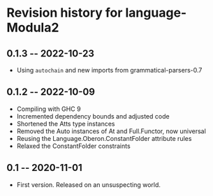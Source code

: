 # Revision history for language-Modula2

## 0.1.3 -- 2022-10-23

* Using `autochain` and new imports from grammatical-parsers-0.7

## 0.1.2 -- 2022-10-09

* Compiling with GHC 9
* Incremented dependency bounds and adjusted code
* Shortened the Atts type instances
* Removed the Auto instances of At and Full.Functor, now universal
* Reusing the Language.Oberon.ConstantFolder attribute rules
* Relaxed the ConstantFolder constraints

## 0.1 -- 2020-11-01

* First version. Released on an unsuspecting world.
